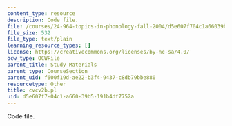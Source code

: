 ```yaml
---
content_type: resource
description: Code file.
file: /courses/24-964-topics-in-phonology-fall-2004/d5e607f704c1a66039b5191b4df7752a_cvcv2b.pl
file_size: 532
file_type: text/plain
learning_resource_types: []
license: https://creativecommons.org/licenses/by-nc-sa/4.0/
ocw_type: OCWFile
parent_title: Study Materials
parent_type: CourseSection
parent_uid: f600f19d-ae22-b3f4-9437-c8db79bbe880
resourcetype: Other
title: cvcv2b.pl
uid: d5e607f7-04c1-a660-39b5-191b4df7752a
---
```

Code file.